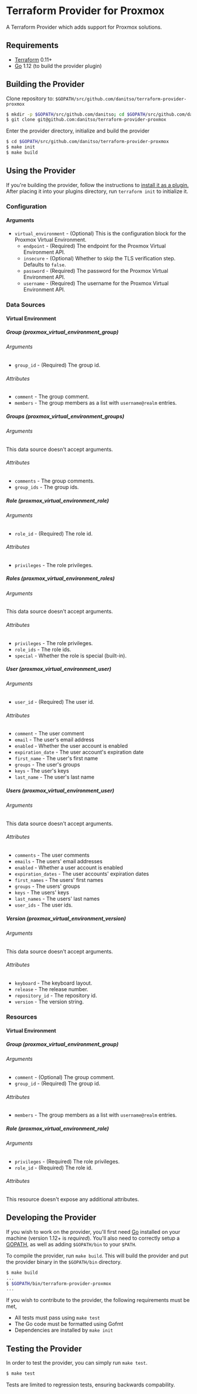 # Terraform Provider for Proxmox
A Terraform Provider which adds support for Proxmox solutions.

## Requirements
- [Terraform](https://www.terraform.io/downloads.html) 0.11+
- [Go](https://golang.org/doc/install) 1.12 (to build the provider plugin)

## Building the Provider
Clone repository to: `$GOPATH/src/github.com/danitso/terraform-provider-proxmox`

```sh
$ mkdir -p $GOPATH/src/github.com/danitso; cd $GOPATH/src/github.com/danitso
$ git clone git@github.com:danitso/terraform-provider-proxmox
```

Enter the provider directory, initialize and build the provider

```sh
$ cd $GOPATH/src/github.com/danitso/terraform-provider-proxmox
$ make init
$ make build
```

## Using the Provider
If you're building the provider, follow the instructions to [install it as a plugin.](https://www.terraform.io/docs/plugins/basics.html#installing-plugins) After placing it into your plugins directory, run `terraform init` to initialize it.

### Configuration

#### Arguments
* `virtual_environment` - (Optional) This is the configuration block for the Proxmox Virtual Environment.
    * `endpoint` - (Required) The endpoint for the Proxmox Virtual Environment API.
    * `insecure` - (Optional) Whether to skip the TLS verification step. Defaults to `false`.
    * `password` - (Required) The password for the Proxmox Virtual Environment API.
    * `username` - (Required) The username for the Proxmox Virtual Environment API.

### Data Sources

#### Virtual Environment

##### Group (proxmox_virtual_environment_group)

###### Arguments
* `group_id` - (Required) The group id.

###### Attributes
* `comment` - The group comment.
* `members` - The group members as a list with `username@realm` entries.

##### Groups (proxmox_virtual_environment_groups)

###### Arguments
This data source doesn't accept arguments.

###### Attributes
* `comments` - The group comments.
* `group_ids` - The group ids.

##### Role (proxmox_virtual_environment_role)

###### Arguments
* `role_id` - (Required) The role id.

###### Attributes
* `privileges` - The role privileges.

##### Roles (proxmox_virtual_environment_roles)

###### Arguments
This data source doesn't accept arguments.

###### Attributes
* `privileges` - The role privileges.
* `role_ids` - The role ids.
* `special` - Whether the role is special (built-in).

##### User (proxmox_virtual_environment_user)

###### Arguments
* `user_id` - (Required) The user id.

###### Attributes
* `comment` - The user comment
* `email` - The user's email address
* `enabled` - Whether the user account is enabled
* `expiration_date` - The user account's expiration date
* `first_name` - The user's first name
* `groups` - The user's groups
* `keys` - The user's keys
* `last_name` - The user's last name

##### Users (proxmox_virtual_environment_user)

###### Arguments
This data source doesn't accept arguments.

###### Attributes
* `comments` - The user comments
* `emails` - The users' email addresses
* `enabled` - Whether a user account is enabled
* `expiration_dates` - The user accounts' expiration dates
* `first_names` - The users' first names
* `groups` - The users' groups
* `keys` - The users' keys
* `last_names` - The users' last names
* `user_ids` - The user ids.

##### Version (proxmox_virtual_environment_version)

###### Arguments
This data source doesn't accept arguments.

###### Attributes
* `keyboard` - The keyboard layout.
* `release` - The release number.
* `repository_id` - The repository id.
* `version` - The version string.

### Resources

#### Virtual Environment

##### Group (proxmox_virtual_environment_group)

###### Arguments
* `comment` - (Optional) The group comment.
* `group_id` - (Required) The group id.

###### Attributes
* `members` - The group members as a list with `username@realm` entries.

##### Role (proxmox_virtual_environment_role)

###### Arguments
* `privileges` - (Required) The role privileges.
* `role_id` - (Required) The role id.

###### Attributes
This resource doesn't expose any additional attributes.

## Developing the Provider
If you wish to work on the provider, you'll first need [Go](http://www.golang.org) installed on your machine (version 1.12+ is *required*). You'll also need to correctly setup a [GOPATH](http://golang.org/doc/code.html#GOPATH), as well as adding `$GOPATH/bin` to your `$PATH`.

To compile the provider, run `make build`. This will build the provider and put the provider binary in the `$GOPATH/bin` directory.

```sh
$ make build
...
$ $GOPATH/bin/terraform-provider-proxmox
...
```

If you wish to contribute to the provider, the following requirements must be met,

* All tests must pass using `make test`
* The Go code must be formatted using Gofmt
* Dependencies are installed by `make init`

## Testing the Provider
In order to test the provider, you can simply run `make test`.

```sh
$ make test
```

Tests are limited to regression tests, ensuring backwards compability.
